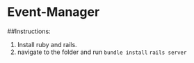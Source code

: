 # Event-Manager
##Instructions:
1. Install ruby and rails.
2. navigate to the folder and run 
`bundle install`
`rails server`
